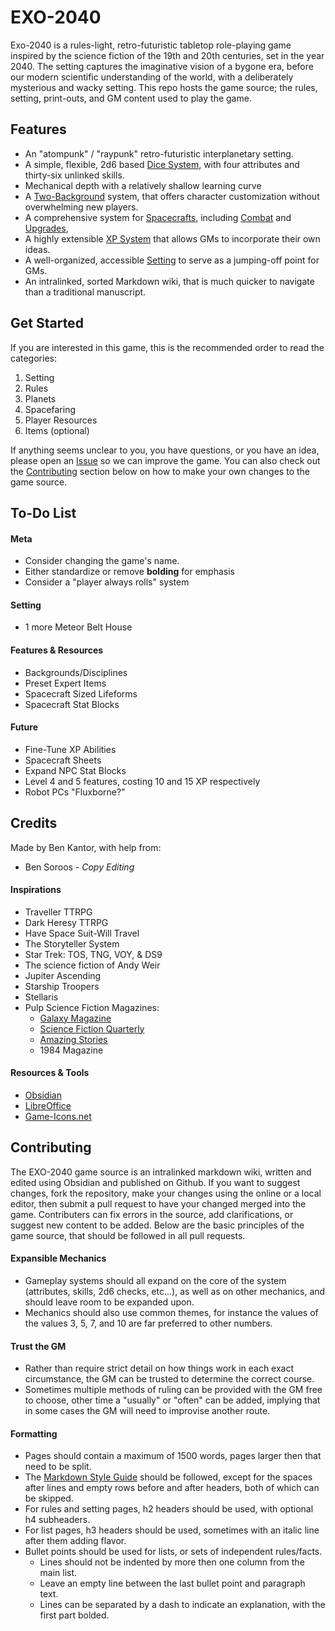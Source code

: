 # EXO-2040
Exo-2040 is a rules-light, retro-futuristic tabletop role-playing game inspired by the science fiction of the 19th and 20th centuries, set in the year 2040. The setting captures the imaginative vision of a bygone era, before our modern scientific understanding of the world, with a deliberately mysterious and wacky setting. This repo hosts the game source; the rules, setting, print-outs, and GM content used to play the game.
## Features
- An "atompunk" / "raypunk" retro-futuristic interplanetary setting.
- A simple, flexible, 2d6 based [Dice System](/Rules/Checks.md), with four attributes and thirty-six unlinked skills.
- Mechanical depth with a relatively shallow learning curve
- A [Two-Background](Backgrounds.md) system, that offers character customization without overwhelming new players.
- A comprehensive system for [Spacecrafts](/Spacefaring/Spaceflight.md), including [Combat](/Spacefaring/Ship%20Combat.md) and [Upgrades](Ship%20Modules.md),
- A highly extensible [XP System](XP.md) that allows GMs to incorporate their own ideas.
- A well-organized, accessible [Setting](/Setting/) to serve as a jumping-off point for GMs.
- An intralinked, sorted Markdown wiki, that is much quicker to navigate than a traditional manuscript.
## Get Started
If you are interested in this game, this is the recommended order to read the categories:
1. Setting
2. Rules
3. Planets
4. Spacefaring
5. Player Resources
6. Items (optional)

If anything seems unclear to you, you have questions, or you have an idea, please open an [Issue](https://github.com/Ben-Kantor/EXO-2040/issues) so we can improve the game. You can also check out the [Contributing](Readme.md#Contributing) section below on how to make your own changes to the game source.
## To-Do List
#### Meta
- Consider changing the game's name.
- Either standardize or remove **bolding** for emphasis
- Consider a "player always rolls" system
#### Setting
- 1 more Meteor Belt House
#### Features & Resources
- Backgrounds/Disciplines
- Preset Expert Items
- Spacecraft Sized Lifeforms
- Spacecraft Stat Blocks
#### Future
- Fine-Tune XP Abilities
- Spacecraft Sheets
- Expand NPC Stat Blocks
- Level 4 and 5 features, costing 10 and 15 XP respectively
- Robot PCs "Fluxborne?"
## Credits
Made by Ben Kantor, with help from:
- Ben Soroos - *Copy Editing*
#### Inspirations
- Traveller TTRPG
- Dark Heresy TTRPG
- Have Space Suit-Will Travel
- The Storyteller System
- Star Trek: TOS, TNG, VOY, & DS9
- The science fiction of Andy Weir
- Jupiter Ascending
- Starship Troopers
- Stellaris
- Pulp Science Fiction Magazines:
    - [Galaxy Magazine](https://archive.org/details/galaxymagazine-1951-02/)
    - [Science Fiction Quarterly](https://archive.org/details/sciencefictionquarterly)
    - [Amazing Stories](https://archive.org/details/amazingstoriesmagazine)
    - 1984 Magazine
#### Resources & Tools
- [Obsidian](https://obsidian.md/)
- [LibreOffice](https://www.libreoffice.org/)
- [Game-Icons.net](https://game-icons.net/)
## Contributing
The EXO-2040 game source is an intralinked markdown wiki, written and edited using Obsidian and published on Github. If you want to suggest changes, fork the repository, make your changes using the online or a local editor, then submit a pull request to have your changed merged into the game. Contributers can fix errors in the source, add clarifications, or suggest new content to be added. Below are the basic principles of the game source, that should be followed in all pull requests.
#### Expansible Mechanics
- Gameplay systems should all expand on the core of the system (attributes, skills, 2d6 checks, etc...), as well as on other mechanics, and should leave room to be expanded upon.
- Mechanics should also use common themes, for instance the values of the values 3, 5, 7, and 10 are far preferred to other numbers.
#### Trust the GM
- Rather than require strict detail on how things work in each exact circumstance, the GM can be trusted to determine the correct course.
- Sometimes multiple methods of ruling can be provided with the GM free to choose, other time a "usually" or "often" can be added, implying that in some cases the GM will need to improvise another route.
#### Formatting
- Pages should contain a maximum of 1500 words, pages larger then that need to be split.
- The [Markdown Style Guide](https://google.github.io/styleguide/docguide/style.html) should be followed, except for the spaces after lines and empty rows before and after headers, both of which can be skipped.
- For rules and setting pages, h2 headers should be used, with optional h4 subheaders.
- For list pages, h3 headers should be used, sometimes with an italic line after them adding flavor.
- Bullet points should be used for lists, or sets of independent rules/facts.
	- Lines should not be indented by more then one column from the main list.
	- Leave an empty line between the last bullet point and paragraph text.
	- Lines can be separated by a dash to indicate an explanation, with the first part bolded.